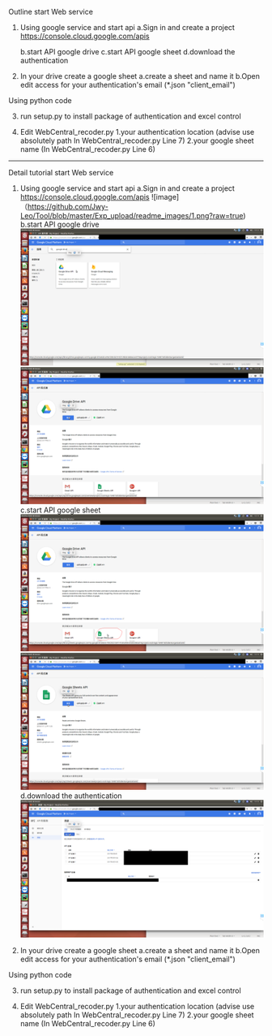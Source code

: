 Outline
start Web service
1. Using google service and start api
	a.Sign in and create a project https://console.cloud.google.com/apis
	
	b.start API google drive 
	c.start API google sheet
	d.download the authentication

2. In your drive create a google sheet
	a.create a sheet and name it
	b.Open edit access for your authentication's email (*.json "client_email")

Using python code

3. run setup.py to install package of authentication and excel control

4. Edit WebCentral_recoder.py
	1.your authentication location
	(advise use absolutely path In WebCentral_recoder.py Line 7)
	2.your google sheet name
	(In WebCentral_recoder.py Line 6)
	
------------------------------------------------------------------------------------------------------
Detail tutorial
start Web service
1. Using google service and start api
	a.Sign in and create a project https://console.cloud.google.com/apis
![image]（https://github.com/Jwy-Leo/Tool/blob/master/Exp_upload/readme_images/1.png?raw=true)
	b.start API google drive 
![image](https://github.com/Jwy-Leo/Tool/blob/master/Exp_upload/readme_images/2.png?raw=true)
![image](https://github.com/Jwy-Leo/Tool/blob/master/Exp_upload/readme_images/3.png?raw=true)
	c.start API google sheet
![image](https://github.com/Jwy-Leo/Tool/blob/master/Exp_upload/readme_images/4.png?raw=true)
![image](https://github.com/Jwy-Leo/Tool/blob/master/Exp_upload/readme_images/5.png?raw=true)
	d.download the authentication
![image](https://github.com/Jwy-Leo/Tool/blob/master/Exp_upload/readme_images/6.png?raw=true)

2. In your drive create a google sheet
	a.create a sheet and name it
	b.Open edit access for your authentication's email (*.json "client_email")

Using python code

3. run setup.py to install package of authentication and excel control

4. Edit WebCentral_recoder.py
	1.your authentication location
	(advise use absolutely path In WebCentral_recoder.py Line 7)
	2.your google sheet name
	(In WebCentral_recoder.py Line 6)
